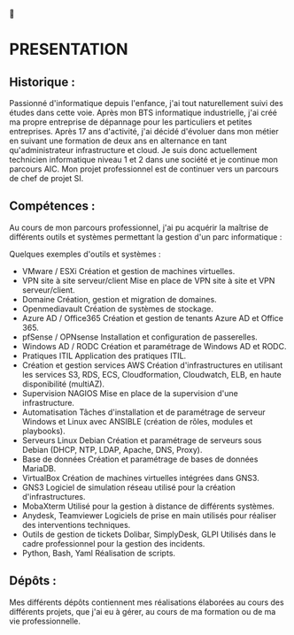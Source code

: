  👋

# PRESENTATION


## Historique :

Passionné d'informatique depuis l'enfance, j'ai tout naturellement suivi des études dans cette voie. Après mon BTS informatique industrielle, j'ai créé ma propre entreprise
de dépannage pour les particuliers et petites entreprises. Après 17 ans d'activité, j'ai décidé d'évoluer dans mon métier en suivant une formation de deux ans en alternance en tant qu'administrateur infrastructure et cloud. Je suis donc actuellement technicien informatique niveau 1 et 2 dans une société et je continue mon parcours AIC.
Mon projet professionnel est de continuer vers un parcours de chef de projet SI.


## Compétences :

Au cours de mon parcours professionnel, j'ai pu acquérir la maîtrise de différents outils et systèmes permettant la gestion d'un parc informatique : 

Quelques exemples d'outils et systèmes :

- VMware / ESXi                        Création et gestion de machines virtuelles.
- VPN site à site serveur/client       Mise en place de VPN site à site et VPN serveur/client.
- Domaine                              Création, gestion et migration de domaines.
- Openmediavault                       Création de systèmes de stockage.
- Azure AD / Office365                 Création et gestion de tenants Azure AD et Office 365.
- pfSense / OPNsense                   Installation et configuration de passerelles.
- Windows AD / RODC                    Création et paramétrage de Windows AD et RODC.
- Pratiques ITIL                       Application des pratiques ITIL.
- Création et gestion services AWS     Création d'infrastructures en utilisant les services S3, RDS, ECS, Cloudformation, Cloudwatch, ELB, en haute disponibilité (multiAZ).
- Supervision NAGIOS                   Mise en place de la supervision d'une infrastructure.
- Automatisation                       Tâches d'installation et de paramétrage de serveur Windows et Linux avec ANSIBLE (création de rôles, modules et playbooks).
- Serveurs Linux Debian                Création et paramétrage de serveurs sous Debian (DHCP, NTP, LDAP, Apache, DNS, Proxy).
- Base de données                      Création et paramétrage de bases de données MariaDB.
- VirtualBox                           Création de machines virtuelles intégrées dans GNS3.
- GNS3                                 Logiciel de simulation réseau utilisé pour la création d'infrastructures.
- MobaXterm                            Utilisé pour la gestion à distance de différents systèmes.
- Anydesk, Teamviewer                  Logiciels de prise en main utilisés pour réaliser des interventions techniques.
- Outils de gestion de tickets         Dolibar, SimplyDesk, GLPI Utilisés dans le cadre professionnel pour la gestion des incidents.
- Python, Bash, Yaml                   Réalisation de scripts.


## Dépôts :

Mes différents dépôts contiennent mes réalisations élaborées au cours des différents projets, que j'ai eu à gérer, au cours de ma formation ou de ma vie professionnelle.







<!--
**Kanis66/Kanis66** is a ✨ _special_ ✨ repository because its `README.md` (this file) appears on your GitHub profile.

Here are some ideas to get you started:

- 🔭 I’m currently working on ...
- 🌱 I’m currently learning ...
- 👯 I’m looking to collaborate on ...
- 🤔 I’m looking for help with ...
- 💬 Ask me about ...
- 📫 How to reach me: ...
- 😄 Pronouns: ...
- ⚡ Fun fact: ...
-->
